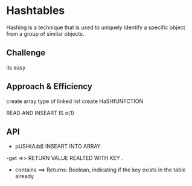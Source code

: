# Hashtables
<!-- Short summary or background information -->

Hashing is a technique that is used to uniquely identify a specific object from a group of similar objects.

## Challenge
<!-- Description of the challenge -->
its easy
## Approach & Efficiency
<!-- What approach did you take? Why? What is the Big O space/time for this approach? -->

create array type of linked list 
create HaSHfUNFCTION 



READ AND INSEART IS o(1)



## API
<!-- Description of each method publicly available in each of your hashtable -->

- pUSH(Add) INSEART INTO ARRAY.

-get =>> RETURN VALUE  REALTED WITH KEY .

- contains ==>  Returns: Boolean, indicating if the key exists in the table already